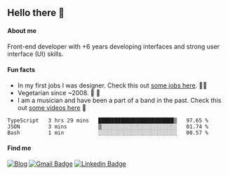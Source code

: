## Hello there 🤘

#### About me

Front-end developer with +6 years developing interfaces and strong user interface (UI) skills.

#### Fun facts

- In my first jobs I was designer. Check this out [some jobs here](https://www.behance.net/edermunhoz1384). 👨‍💻
- Vegetarian since ~2008. 🌱 🍄
- I am a musician and have been a part of a band in the past. Check this out [some videos here](https://www.youtube.com/watch?v=73xqyuybYWc&ab_channel=OrckOut) 🎸

<!--START_SECTION:waka-->
```text
TypeScript   3 hrs 29 mins   ████████████████████████▒   97.65 % 
JSON         3 mins          ▒░░░░░░░░░░░░░░░░░░░░░░░░   01.74 % 
Bash         1 min           ░░░░░░░░░░░░░░░░░░░░░░░░░   00.57 % 
```
<!--END_SECTION:waka-->

#### Find me

[![Blog](https://img.shields.io/badge/blog-https%3A%2F%2Federmunhozsantos.com%2F-orange)](https://edermunhozsantos.netlify.app/)
[![Gmail Badge](https://img.shields.io/badge/-edermunhozsantos@gmail.com-c14438?style=flat-square&logo=Gmail&logoColor=white&link=mailto:edermunhozsantos@gmail.com)](mailto:edermunhozsantos@gmail.com)
[![Linkedin Badge](https://img.shields.io/badge/-LinkedIn-blue?style=flat-square&logo=Linkedin&logoColor=white&link=eder-munhoz-dos-santos-52965b66)](https://www.linkedin.com/in/eder-munhoz-dos-santos-52965b66)
